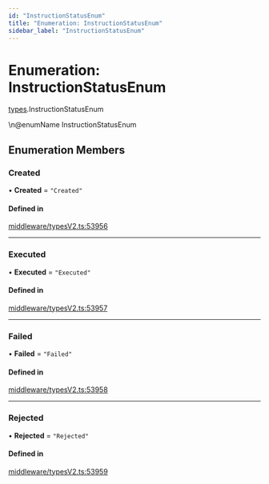 ```yaml
---
id: "InstructionStatusEnum"
title: "Enumeration: InstructionStatusEnum"
sidebar_label: "InstructionStatusEnum"
---
```


# Enumeration: InstructionStatusEnum

[types](../../../modules/Types/Types.md).InstructionStatusEnum

\n@enumName InstructionStatusEnum

## Enumeration Members

### Created

• **Created** = ``"Created"``

#### Defined in

[middleware/typesV2.ts:53956](https://github.com/PolymeshAssociation/polymesh-sdk/blob/15be87e8/src/middleware/typesV2.ts#L53956)

___

### Executed

• **Executed** = ``"Executed"``

#### Defined in

[middleware/typesV2.ts:53957](https://github.com/PolymeshAssociation/polymesh-sdk/blob/15be87e8/src/middleware/typesV2.ts#L53957)

___

### Failed

• **Failed** = ``"Failed"``

#### Defined in

[middleware/typesV2.ts:53958](https://github.com/PolymeshAssociation/polymesh-sdk/blob/15be87e8/src/middleware/typesV2.ts#L53958)

___

### Rejected

• **Rejected** = ``"Rejected"``

#### Defined in

[middleware/typesV2.ts:53959](https://github.com/PolymeshAssociation/polymesh-sdk/blob/15be87e8/src/middleware/typesV2.ts#L53959)
